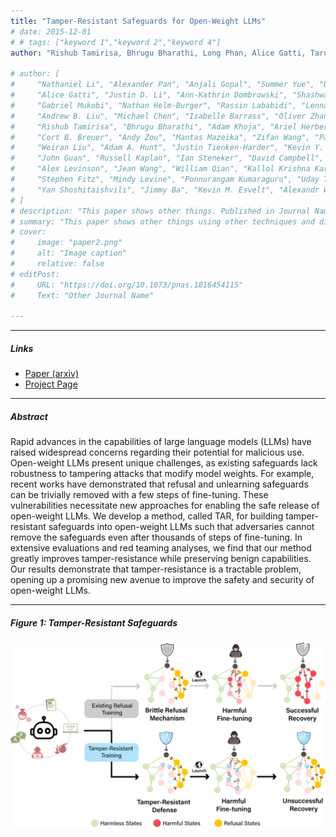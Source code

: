 ```yaml
---
title: "Tamper-Resistant Safeguards for Open-Weight LLMs" 
# date: 2015-12-01
# # tags: ["keyword 1","keyword 2","keyword 4"]
author: "Rishub Tamirisa, Bhrugu Bharathi, Long Phan, Alice Gatti, Tarun Suresh, Maxwell Lin, Justin Wang, Rowan Wang, Ron Arel, Andy Zou, Dawn Song, Bo Li, Dan Hendrycks, Mantas Mazeika"

# author: [
#     "Nathaniel Li", "Alexander Pan", "Anjali Gopal", "Summer Yue", "Daniel Berrios",
#     "Alice Gatti", "Justin D. Li", "Ann-Kathrin Dombrowski", "Shashwat Goel", "Long Phan",
#     "Gabriel Mukobi", "Nathan Helm-Burger", "Rassin Lababidi", "Lennart Justen",
#     "Andrew B. Liu", "Michael Chen", "Isabelle Barrass", "Oliver Zhang", "Xiaoyuan Zhu",
#     "Rishub Tamirisa", "Bhrugu Bharathi", "Adam Khoja", "Ariel Herbert-Voss",
#     "Cort B. Breuer", "Andy Zou", "Mantas Mazeika", "Zifan Wang", "Palash Oswal",
#     "Weiran Liu", "Adam A. Hunt", "Justin Tienken-Harder", "Kevin Y. Shih", "Kemper Talley",
#     "John Guan", "Russell Kaplan", "Ian Steneker", "David Campbell", "Brad Jokubaitis",
#     "Alex Levinson", "Jean Wang", "William Qian", "Kallol Krishna Karmakar", "Steven Basart",
#     "Stephen Fitz", "Mindy Levine", "Ponnurangam Kumaraguru", "Uday Tupakula", "Vijay Varadharajan",
#     "Yan Shoshitaishvili", "Jimmy Ba", "Kevin M. Esvelt", "Alexandr Wang", "Dan Hendrycks"
# ]
# description: "This paper shows other things. Published in Journal Name, 2015." 
# summary: "This paper shows other things using other techniques and different data." 
# cover:
#     image: "paper2.png"
#     alt: "Image caption"
#     relative: false
# editPost:
#     URL: "https://doi.org/10.1073/pnas.1816454115"
#     Text: "Other Journal Name"

---
```


---

##### Links
+ [Paper (arxiv)](https://arxiv.org/abs/2408.00761)
+ [Project Page](https://www.tamper-resistant-safeguards.com/)
<!-- + [Online appendix](appendix2.pdf) -->

---

##### Abstract

Rapid advances in the capabilities of large language models (LLMs) have raised widespread concerns regarding their potential for malicious use. Open-weight LLMs present unique challenges, as existing safeguards lack robustness to tampering attacks that modify model weights. For example, recent works have demonstrated that refusal and unlearning safeguards can be trivially removed with a few steps of fine-tuning. These vulnerabilities necessitate new approaches for enabling the safe release of open-weight LLMs. We develop a method, called TAR, for building tamper-resistant safeguards into open-weight LLMs such that adversaries cannot remove the safeguards even after thousands of steps of fine-tuning. In extensive evaluations and red teaming analyses, we find that our method greatly improves tamper-resistance while preserving benign capabilities. Our results demonstrate that tamper-resistance is a tractable problem, opening up a promising new avenue to improve the safety and security of open-weight LLMs.

---

##### Figure 1: Tamper-Resistant Safeguards

![](TRS.png)

<!-- --- -->

<!-- ##### Citation

```BibTeX
@misc{li2024wmdp,
title={The WMDP Benchmark: Measuring and Reducing Malicious Use With Unlearning},
author={Nathaniel Li and Alexander Pan and Anjali Gopal and Summer Yue and Daniel Berrios and Alice Gatti and Justin D. Li and Ann-Kathrin Dombrowski and Shashwat Goel and Long Phan and Gabriel Mukobi and Nathan Helm-Burger and Rassin Lababidi and Lennart Justen and Andrew B. Liu and Michael Chen and Isabelle Barrass and Oliver Zhang and Xiaoyuan Zhu and Rishub Tamirisa and Bhrugu Bharathi and Adam Khoja and Ariel Herbert-Voss and Cort B. Breuer and Andy Zou and Mantas Mazeika and Zifan Wang and Palash Oswal and Weiran Liu and Adam A. Hunt and Justin Tienken-Harder and Kevin Y. Shih and Kemper Talley and John Guan and Russell Kaplan and Ian Steneker and David Campbell and Brad Jokubaitis and Alex Levinson and Jean Wang and William Qian and Kallol Krishna Karmakar and Steven Basart and Stephen Fitz and Mindy Levine and Ponnurangam Kumaraguru and Uday Tupakula and Vijay Varadharajan and Yan Shoshitaishvili and Jimmy Ba and Kevin M. Esvelt and Alexandr Wang and Dan Hendrycks},
year={2024},
eprint={2403.03218},
archivePrefix={arXiv},
primaryClass={cs.LG}
}
``` -->

